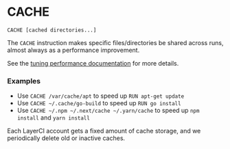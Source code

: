 # CACHE 

`CACHE [cached directories...]`

The `CACHE` instruction makes specific files/directories be shared across runs, almost always as a performance improvement.

See the [tuning performance documentation](/docs/tuning-performance) for more details.

### Examples

- Use `CACHE /var/cache/apt` to speed up `RUN apt-get update`
- Use `CACHE ~/.cache/go-build` to speed up `RUN go install`
- Use `CACHE ~/.npm ~/.next/cache ~/.yarn/cache` to speed up `npm install` and `yarn install`

Each LayerCI account gets a fixed amount of cache storage, and we periodically delete old or inactive caches.
